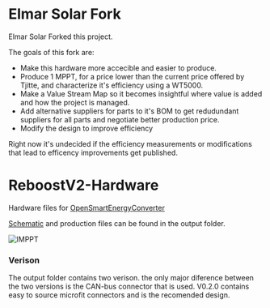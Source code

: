 # Elmar Solar Fork

Elmar Solar Forked this project. 

The goals of this fork are:

* Make this hardware more accecible and easier to produce.
* Produce 1 MPPT, for a price lower than the current price offered by Tjitte, and characterize it's efficiency using a WT5000.  
* Make a Value Stream Map so it becomes insightful where value is added and how the project is managed. 
* Add alternative suppliers for parts to it's BOM to get redudundant suppliers for all parts and negotiate better production price.
* Modify the design to improve efficiency  

Right now it's undecided if the efficiency measurements or modifications that lead to efficency improvements get published. 

# ReboostV2-Hardware
Hardware files for [OpenSmartEnergyConverter](https://github.com/TjitteS/OpenSmartEnergyConverter)

[Schematic](https://github.com/TjitteS/ReboostV2-Hardware/blob/main/Outputs/Reboost%20V0.2.1/Schematic%20Prints.PDF) and production files can be found in the output folder.

![IMPPT](Pics/MPPT-STRAIGHT.png)

### Verison ###

The output folder contains two verison. the only major diference between the two versions is the CAN-bus connector that is used. V0.2.0 contains easy to source microfit connectors and is the recomended design.
